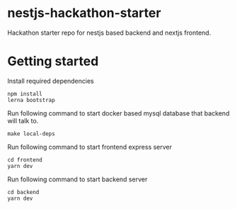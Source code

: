 # nestjs-hackathon-starter
Hackathon starter repo for nestjs based backend and nextjs frontend.

# Getting started
Install required dependencies
```shell
npm install 
lerna bootstrap
```

Run following command to start docker based mysql database that backend will talk to.
```shell
make local-deps
```

Run following command to start frontend express server
```shell
cd frontend
yarn dev
```

Run following command to start backend server
```shell
cd backend
yarn dev
```
